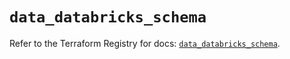 # `data_databricks_schema`

Refer to the Terraform Registry for docs: [`data_databricks_schema`](https://registry.terraform.io/providers/databricks/databricks/1.56.0/docs/data-sources/schema).

